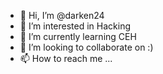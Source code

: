 - 👋 Hi, I’m @darken24
- 👀 I’m interested in Hacking
- 🌱 I’m currently learning CEH
- 💞️ I’m looking to collaborate on :)
- 📫 How to reach me ...

<!---
darken24/darken24 is a ✨ special ✨ repository because its `README.md` (this file) appears on your GitHub profile.
You can click the Preview link to take a look at your changes.
--->
